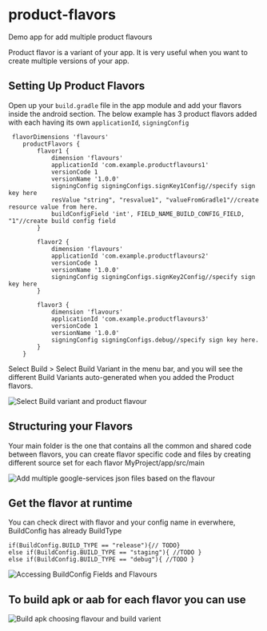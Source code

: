 # product-flavors
Demo app for add multiple product flavours
 
 Product flavor is a variant of your app. It is very useful when you want to create multiple versions of your app.


## Setting Up Product Flavors
Open up your ```build.gradle``` file in the app module and add your flavors inside the android section.
The below example has 3 product flavors added with each having its own ```applicationId```, ```signingConfig```

```
 flavorDimensions 'flavours'
    productFlavors {
        flavor1 {
            dimension 'flavours'
            applicationId 'com.example.productflavours1'
            versionCode 1
            versionName '1.0.0'
            signingConfig signingConfigs.signKey1Config//specify sign key here
            resValue "string", "resvalue1", "valueFromGradle1"//create resource value from here.
            buildConfigField 'int', FIELD_NAME_BUILD_CONFIG_FIELD, "1"//create build config field
        }

        flavor2 {
            dimension 'flavours'
            applicationId 'com.example.productflavours2'
            versionCode 1
            versionName '1.0.0'
            signingConfig signingConfigs.signKey2Config//specify sign key here
        }

        flavor3 {
            dimension 'flavours'
            applicationId 'com.example.productflavours3'
            versionCode 1
            versionName '1.0.0'
            signingConfig signingConfigs.debug//specify sign key here.
        }
    }
```
Select Build > Select Build Variant in the menu bar, and you will see the different Build Variants auto-generated when you added the Product flavors.

![Select Build variant and product flavour](https://user-images.githubusercontent.com/58541387/199710606-4f092a25-93e7-474d-b4de-944b006f37d8.png)

## Structuring your Flavors
Your main folder is the one that contains all the common and shared code between flavors, you can create flavor specific code and files by creating different source set for each flavor MyProject/app/src/main

![Add multiple google-services json files based on the flavour](https://user-images.githubusercontent.com/58541387/199712077-b8be7639-0bdc-4d36-996a-e8b3606988a6.png)

## Get the flavor at runtime
You can check direct with flavor and your config name in everwhere, BuildConfig has already BuildType

```
if(BuildConfig.BUILD_TYPE == "release"){// TODO}
else if(BuildConfig.BUILD_TYPE == "staging"){ //TODO }
else if(BuildConfig.BUILD_TYPE == "debug"){ //TODO }
```

![Accessing  BuildConfig Fields and Flavours](https://user-images.githubusercontent.com/58541387/199715175-8907f8cd-3831-499f-a9a5-460829e11be7.png)

## To build apk or aab for each flavor you can use
![Build apk choosing flavour and build varient](https://user-images.githubusercontent.com/58541387/199719400-64da0cf1-bde0-45fd-bd9e-8788bfb19eb6.png)
